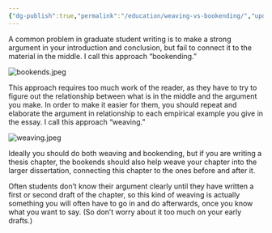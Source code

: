 ```yaml
---
{"dg-publish":true,"permalink":"/education/weaving-vs-bookending/","updated":"2024-03-14T10:50:02.221+08:00"}
---
```


A common problem in graduate student writing is to make a strong argument in your introduction and conclusion, but fail to connect it to the material in the middle. I call this approach “bookending.”

![bookends.jpeg](/img/user/Education/_media/bookends.jpeg)

This approach requires too much work of the reader, as they have to try to figure out the relationship between what is in the middle and the argument you make. In order to make it easier for them, you should repeat and elaborate the argument in relationship to each empirical example you give in the essay. I call this approach “weaving.”

![weaving.jpeg](/img/user/Education/_media/weaving.jpeg)

Ideally you should do both weaving and bookending, but if you are writing a thesis chapter, the bookends should also help weave your chapter into the larger dissertation, connecting this chapter to the ones before and after it.

Often students don’t know their argument clearly until they have written a first or second draft of the chapter, so this kind of weaving is actually something you will often have to go in and do afterwards, once you know what you want to say. (So don’t worry about it too much on your early drafts.)